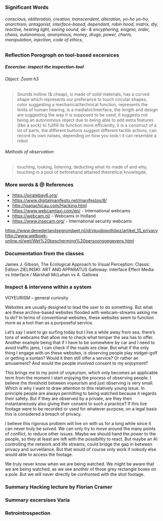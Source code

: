 ### Significant Words
###### conscious, obliteration, creation, transcendent, alteration, yo-ho yo-ho, anarchism, antagonist, interface-based, dependant, robin hood, matrix, diy, reactive, hearing light, seeing sound, de- & encyphering, enigma, order, chaos, autonomous, anonymous, money, drugs, power, charm, manipulation, injection, code of ethics, 


### Reflection Porogroph on tool-based excersices
##### Excercise: inspect the inspection-tool
###### Object: Zoom h3 
>Sounds hollow (& cheap), is made of solid materials, has a curved shape which represents our preferance to touch circular shapes, color suggesting a mechanical/technical function, represents the limits of human hearing, is a mediator/interface, the length and design are suggesting the way it is supposed to be used, it suggests not being an autonomous object due to being able to add extra features (like a sock) to fullfill its function more efficiently, it is a construct of a lot of parts, the different buttons suggest different tactile actions, can record its own noises, depending on how you look t it can resemble a robot

###### Methods of observation:
>touching, looking, listening, deducting what its made of and why, touching in a pool of beforehand attained theoretical knowlegde, 


### More words & @ References
* https://piratebay6.org/
* https://www.digitalmanifesto.net/manifestos/8/
* http://joanachicau.com/Hacking.html
* https://www.webcamtaxi.com/en/ - International webcams 
* https://webcam.nl/ - Webcams in Holland 
* https://www.insecam.org/ - International security webcams 

https://www.denederlandsegrondwet.nl/id/vkugbqvdtdwz/artikel_10_privacy 
http://www.wetboek-online.nl/wet/Wet%20bescherming%20persoonsgegevens.html 


### Documentation from the classes
James J. Gibson, The Ecological Approach to Visual Perception: Classic Edition
ZIELINSKI: ART AND APPARATUS
Galloway: Interface Effect
Media vs Interface / Marshall McLuhan vs A. Gallowa

### Inspect & intervene within a system
VOYEURISM – general curiosity 

Websites are usually designed to lead the user to do something. But what are these archive-based websites flooded with webcam-streams asking me to do? In terms of conventional websites, these websites seem to function more as a tool than as a purposeful service.  

Let’s say I want to go surfing today but I live a while away from sea, there’s tons of webcams that allow me to check what temper the sea has to offer. Another example being that if I have to be somewhere by car and I need to avoid traffic jams, I can check if the roads are clear. But what if the only thing I engage with on these websites, is observing people play midget-golf or getting a suntan? Would it then still offer a service? Or rather an amusement? And would the people involved consent to my enjoyment? 

This brings me to my point of voyeurism, which only becomes an applicable term from the moment I start enjoying the process of observing people. I believe the threshold between voyeurism and just observing is very small. Which is why I want to draw attention to this relatively young issue. In principle people are always permitting to being watched because it regards their safety. But if they are observed by a private, are they then instantaneously also giving their consent to such a practice? If this live footage were to be recorded or used for whatever purpose, on a legal basis this is considered a breach of privacy.  

I believe this rigorous problem will live on with us for a long while since it can never truly be solved. We can only try to move around the many points of conflict, to reduce other issues. Maybe we should hand the power to the people, so they at least are left with the possibility to react. But maybe an AI controlling the network and life streams, could bridge the gap in between privacy and surveillance. But that would of course only work if nobody else would able to access the footage.  

We truly never know when we are being watched. We might be aware that we are being watched, as we see another of those grey rectangle boxes on a pole. But we will never directly be confronted with the shot footage.  

### Summary Hacking lecture by Florian Cramer

### Summary excersises Varia


### Retrointrospection
